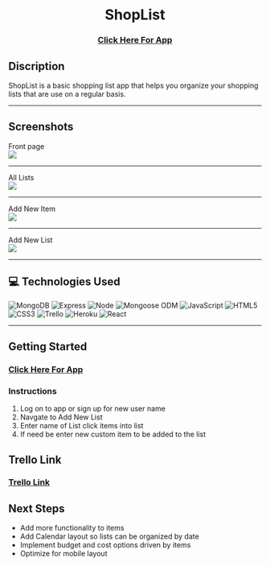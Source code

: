 <div align="center">
<h1> ShopList</h1>
<h3><a href="https://shoplist-621.herokuapp.com/" target="_blank">Click Here For App</a></h3>
</div>

## Discription
ShopList is a basic shopping list app that helps you organize your shopping lists that are use on a regular basis.

<hr>
<h2> Screenshots </h2>
<figcaption> Front page </figcaption>
<img src="https://i.imgur.com/ENMjq40.png">
<hr>
<figcaption>All Lists</figcaption>
<img src="https://i.imgur.com/YkPJwQE.png">
<hr>
<figcaption>Add New Item</figcaption>
<img src="https://i.imgur.com/U4izLbk.png">
<hr>
<figcaption>Add New List</figcaption>
<img src="https://i.imgur.com/9iMdRVb.png">
<hr>

## :computer: Technologies Used 

![MongoDB](https://img.shields.io/badge/-MongoDB-333?style=flat&logo=mongodb)
![Express](https://img.shields.io/badge/-Express-333?style=flat&logo=express)
![Node](https://img.shields.io/badge/-Node.js-333?style=flat&logo=node.js)
![Mongoose ODM](https://img.shields.io/badge/-Mongoose_ODM-333?style=flat&logo=mongodb)
![JavaScript](https://img.shields.io/badge/-JavaScript-333?style=flat&logo=javascript)
![HTML5](https://img.shields.io/badge/-HTML5-333?style=flat&logo=html5)
![CSS3](https://img.shields.io/badge/-CSS-333?style=flat&logo=css3)
![Trello](https://img.shields.io/badge/-Trello-333?style=flat&logo=trello)
![Heroku](https://img.shields.io/badge/-Heroku-333?style=flat&logo=heroku)
![React](https://img.shields.io/badge/-Heroku-333?style=flat&logo=react)

<hr>
<h2> Getting Started </h2>
<h3><a href="https://shoplist-621.herokuapp.com/" target="_blank">Click Here For App</a></h3>

### Instructions
1. Log on to app or sign up for new user name
2. Navgate to Add New List
3. Enter name of List click items into list
4. If need be enter new custom item to be added to the list

## Trello Link
<h3><a href="https://trello.com/b/UXO7d20V/p4" target="_blank"> Trello Link </a><h3>

 ## Next Steps
 - Add more functionality to items
 - Add Calendar layout so lists can be organized by date
 - Implement budget and cost options driven by items
 - Optimize for mobile layout